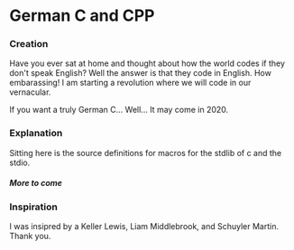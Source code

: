 # German C and CPP

### Creation

Have you ever sat at home and thought about how the world codes if they don't speak English? Well the answer is that they code in English. How embarassing! I am starting a revolution where we will code in our vernacular.

If you want a truly German C... Well... It may come in 2020.

### Explanation

Sitting here is the source definitions for macros for the stdlib of c and the stdio.

##### More to come

### Inspiration

I was insipred by a Keller Lewis, Liam Middlebrook, and Schuyler Martin. Thank you.
